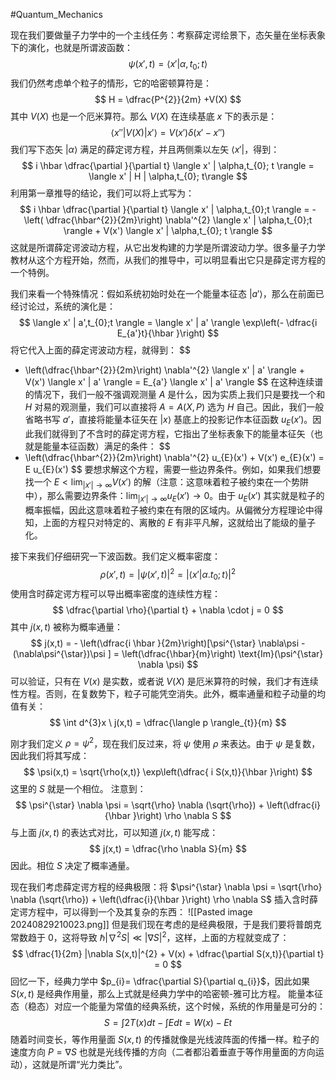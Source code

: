 #Quantum_Mechanics 

现在我们要做量子力学中的一个主线任务：考察薛定谔绘景下，态矢量在坐标表象下的演化，也就是所谓波函数：
$$
\psi(x',t) = \langle  x' | \alpha,t_{0};t \rangle
$$
我们仍然考虑单个粒子的情形，它的哈密顿算符是：
$$
H = \dfrac{P^{2}}{2m} +V(X)
$$
其中 $V(X)$ 也是一个厄米算符。那么 $V(X)$ 在连续基底 $x$ 下的表示是：
$$
\langle  x'' |V(X)   | x'\rangle = V(x') \delta(x' - x'')
$$
我们写下态矢 $| \alpha \rangle$ 满足的薛定谔方程，并且两侧乘以左矢 $\langle x' |$，得到：
$$
i \hbar \dfrac{\partial }{\partial t} \langle  x' | \alpha,t_{0}; t \rangle = \langle  x' | H  | \alpha,t_{0}; t\rangle
$$
利用第一章推导的结论，我们可以将上式写为：
$$
i \hbar  \dfrac{\partial }{\partial t}  \langle  x' |  \alpha,t_{0};t \rangle = - \left( \dfrac{\hbar^{2}}{2m}\right) \nabla'^{2} \langle  x' | \alpha,t_{0};t  \rangle + V(x')  \langle  x' | \alpha,t_{0}; t  \rangle
$$
这就是所谓薛定谔波动方程，从它出发构建的力学是所谓波动力学。很多量子力学教材从这个方程开始，然而，从我们的推导中，可以明显看出它只是薛定谔方程的一个特例。

我们来看一个特殊情况：假如系统初始时处在一个能量本征态 $| a' \rangle$，那么在前面已经讨论过，系统的演化是：
$$
\langle  x' | a',t_{0};t \rangle = \langle  x' | a' \rangle \exp\left(- \dfrac{i E_{a'}t}{\hbar }\right)
$$
将它代入上面的薛定谔波动方程，就得到：
$$
- \left(\dfrac{\hbar^{2}}{2m}\right) \nabla'^{2} \langle  x' | a' \rangle + V(x') \langle  x' | a' \rangle = E_{a'} \langle  x' | a' \rangle
$$
在这种连续谱的情况下，我们一般不强调观测量 $A$ 是什么，因为实质上我们只是要找一个和 $H$ 对易的观测量，我们可以直接将 $A = A(X,P)$ 选为 $H$ 自己。因此，我们一般省略书写 $a'$，直接将能量本征矢在 $| x \rangle$ 基底上的投影记作本征函数 $u_{E}(x')$。因此我们就得到了不含时的薛定谔方程，它指出了坐标表象下的能量本征矢（也就是能量本征函数）满足的条件：
$$
- \left(\dfrac{\hbar^{2}}{2m}\right) \nabla'^{2} u_{E}(x') + V(x') e_{E}(x') = E u_{E}(x')
$$
要想求解这个方程，需要一些边界条件。例如，如果我们想要找一个 $E<\lim_{|x'| \rightarrow  \infty }V(x')$ 的解（注意：这意味着粒子被约束在一个势阱中），那么需要边界条件：$\lim_{|x'| \rightarrow\infty } u_{E}(x') \rightarrow 0$。由于 $u_{E}(x')$ 其实就是粒子的概率振幅，因此这意味着粒子被约束在有限的区域内。从偏微分方程理论中得知，上面的方程只对特定的、离散的 $E$ 有非平凡解，这就给出了能级的量子化。

接下来我们仔细研究一下波函数。我们定义概率密度：
$$
\rho(x',t)= |\psi(x',t)|^{2} = |\langle  x' | \alpha.t_{0}; t  \rangle|^{2}
$$
使用含时薛定谔方程可以导出概率密度的连续性方程：
$$
\dfrac{\partial \rho}{\partial t} + \nabla \cdot j = 0 
$$
其中 $j(x,t)$ 被称为概率通量：
$$
j(x,t) = - \left(\dfrac{i  \hbar }{2m}\right)[\psi^{\star} \nabla\psi  - (\nabla\psi^{\star})\psi ] = \left(\dfrac{\hbar}{m}\right) \text{Im}(\psi^{\star} \nabla \psi)
$$
可以验证，只有在 $V(x)$ 是实数，或者说 $V(X)$ 是厄米算符的时候，我们才有连续性方程。否则，在复数势下，粒子可能凭空消失。此外，概率通量和粒子动量的均值有关：
$$
\int d^{3}x \ j(x,t) = \dfrac{\langle  p \rangle_{t}}{m}
$$

刚才我们定义 $\rho = \psi^{2}$，现在我们反过来，将 $\psi$ 使用 $\rho$ 来表达。由于 $\psi$ 是复数，因此我们将其写成：
$$
\psi(x,t) = \sqrt{\rho(x,t)} \exp\left(\dfrac{ i S(x,t)}{\hbar }\right)
$$
这里的 $S$ 就是一个相位。 注意到：
$$
\psi^{\star} \nabla  \psi = \sqrt{\rho} \nabla (\sqrt{\rho}) + \left(\dfrac{i}{\hbar }\right) \rho \nabla S
$$
与上面 $j(x,t)$ 的表达式对比，可以知道 $j(x,t)$ 能写成：
$$
j(x,t) = \dfrac{\rho  \nabla S}{m}
$$
因此。相位 $S$ 决定了概率通量。

现在我们考虑薛定谔方程的经典极限：将 $\psi^{\star} \nabla  \psi = \sqrt{\rho} \nabla (\sqrt{\rho}) + \left(\dfrac{i}{\hbar }\right) \rho \nabla S$ 插入含时薛定谔方程中，可以得到一个及其复杂的东西：
![[Pasted image 20240829210023.png]]
但是我们现在考虑的是经典极限，于是我们要将普朗克常数趋于 0，这将导致 $\hbar|\nabla^{2} S| \ll  |\nabla S|^{2}$，这样，上面的方程就变成了：
$$
\dfrac{1}{2m} |\nabla S(x,t)|^{2}  + V(x) + \dfrac{\partial S(x,t)}{\partial t} = 0 
$$
回忆一下，经典力学中 $p_{i}= \dfrac{\partial S}{\partial q_{i}}$，因此如果 $S(x,t)$ 是经典作用量，那么上式就是经典力学中的哈密顿-雅可比方程。
能量本征态（稳态）对应一个能量为常值的经典系统，这个时候，系统的作用量是可分的：
$$
S = \int 2T(x) dt  - \int  E dt = W(x) - Et
$$
随着时间变长，等作用量面 $S(x,t)$ 的传播就像是光线波阵面的传播一样。粒子的速度方向 $P = \nabla S$ 也就是光线传播的方向（二者都沿着垂直于等作用量面的方向运动），这就是所谓“光力类比”。


